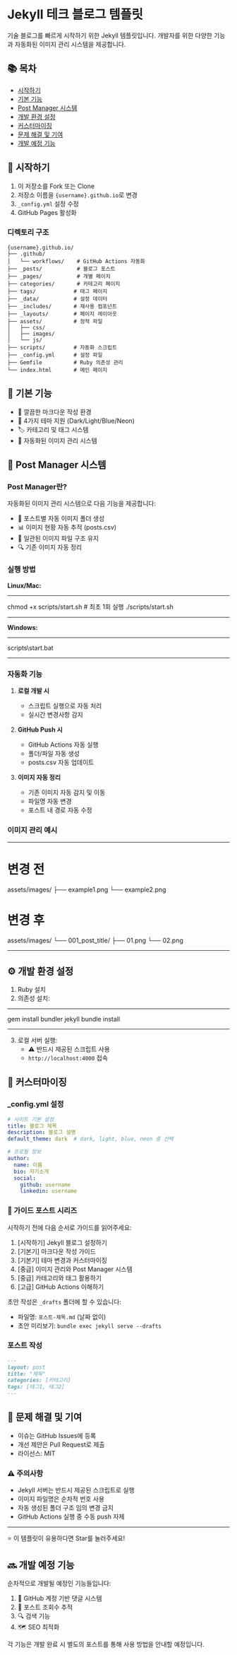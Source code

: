 # Jekyll 테크 블로그 템플릿

기술 블로그를 빠르게 시작하기 위한 Jekyll 템플릿입니다. 개발자를 위한 다양한 기능과 자동화된 이미지 관리 시스템을 제공합니다.

## 📚 목차
- [시작하기](#시작하기)
- [기본 기능](#기본-기능)
- [Post Manager 시스템](#post-manager-시스템)
- [개발 환경 설정](#개발-환경-설정)
- [커스터마이징](#커스터마이징)
- [문제 해결 및 기여](#문제-해결-및-기여)
- [개발 예정 기능](#개발-예정-기능)

## 🚀 시작하기

1. 이 저장소를 Fork 또는 Clone
2. 저장소 이름을 `{username}.github.io`로 변경
3. `_config.yml` 설정 수정
4. GitHub Pages 활성화

### 디렉토리 구조
```
{username}.github.io/
├── .github/
│   └── workflows/    # GitHub Actions 자동화
├── _posts/           # 블로그 포스트
├── _pages/           # 개별 페이지
├── categories/       # 카테고리 페이지
├── tags/            # 태그 페이지
├── _data/           # 설정 데이터
├── _includes/       # 재사용 컴포넌트
├── _layouts/        # 페이지 레이아웃
├── assets/          # 정적 파일
│   ├── css/
│   ├── images/
│   └── js/
├── scripts/         # 자동화 스크립트
├── _config.yml      # 설정 파일
├── Gemfile          # Ruby 의존성 관리
└── index.html       # 메인 페이지
```

## 💎 기본 기능

- 📱 깔끔한 마크다운 작성 환경
- 🎨 4가지 테마 지원 (Dark/Light/Blue/Neon)
- 🏷️ 카테고리 및 태그 시스템
- 📁 자동화된 이미지 관리 시스템

## 🤖 Post Manager 시스템

### Post Manager란?

자동화된 이미지 관리 시스템으로 다음 기능을 제공합니다:

- 📁 포스트별 자동 이미지 폴더 생성
- 📊 이미지 현황 자동 추적 (posts.csv)
- 🔄 일관된 이미지 파일 구조 유지
- 🔍 기존 이미지 자동 정리

### 실행 방법

**Linux/Mac:**
*****
chmod +x scripts/start.sh  # 최초 1회 실행
./scripts/start.sh
*****

**Windows:**
*****
scripts\start.bat
*****

### 자동화 기능

1. **로컬 개발 시**
   - 스크립트 실행으로 자동 처리
   - 실시간 변경사항 감지

2. **GitHub Push 시**
   - GitHub Actions 자동 실행
   - 폴더/파일 자동 생성
   - posts.csv 자동 업데이트

3. **이미지 자동 정리**
   - 기존 이미지 자동 감지 및 이동
   - 파일명 자동 변경
   - 포스트 내 경로 자동 수정

### 이미지 관리 예시

*****
# 변경 전
assets/images/
├── example1.png
└── example2.png

# 변경 후
assets/images/
└── 001_post_title/
    ├── 01.png
    └── 02.png
*****

## ⚙️ 개발 환경 설정

1. Ruby 설치
2. 의존성 설치:
*****
gem install bundler jekyll
bundle install
*****

3. 로컬 서버 실행:
   - ⚠️ 반드시 제공된 스크립트 사용
   - `http://localhost:4000` 접속

## 🎨 커스터마이징

### _config.yml 설정
```yaml
# 사이트 기본 설정
title: 블로그 제목
description: 블로그 설명
default_theme: dark  # dark, light, blue, neon 중 선택

# 프로필 정보
author:
  name: 이름
  bio: 자기소개
  social:
    github: username
    linkedin: username
```

### 📖 가이드 포스트 시리즈

시작하기 전에 다음 순서로 가이드를 읽어주세요:

1. [시작하기] Jekyll 블로그 설정하기
2. [기본기] 마크다운 작성 가이드
3. [기본기] 테마 변경과 커스터마이징
4. [중급] 이미지 관리와 Post Manager 시스템
5. [중급] 카테고리와 태그 활용하기
6. [고급] GitHub Actions 이해하기

초안 작성은 `_drafts` 폴더에 할 수 있습니다:
- 파일명: `포스트-제목.md` (날짜 없이)
- 초안 미리보기: `bundle exec jekyll serve --drafts`

### 포스트 작성
```markdown
---
layout: post
title: "제목"
categories: [카테고리]
tags: [태그1, 태그2]
---
```

## 🔧 문제 해결 및 기여

- 이슈는 GitHub Issues에 등록
- 개선 제안은 Pull Request로 제출
- 라이선스: MIT

### ⚠️ 주의사항

- Jekyll 서버는 반드시 제공된 스크립트로 실행
- 이미지 파일명은 순차적 번호 사용
- 자동 생성된 폴더 구조 임의 변경 금지
- GitHub Actions 실행 중 수동 push 자제

---
⭐ 이 템플릿이 유용하다면 Star를 눌러주세요!

## 🔜 개발 예정 기능

순차적으로 개발될 예정인 기능들입니다:

1. 💬 GitHub 계정 기반 댓글 시스템
2. 👀 포스트 조회수 추적
3. 🔍 검색 기능
4. 🗺️ SEO 최적화

각 기능은 개발 완료 시 별도의 포스트를 통해 사용 방법을 안내할 예정입니다.
